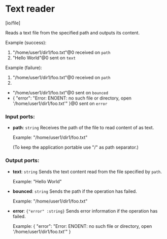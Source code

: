 # Text reader

[io/file]

Reads a text file from the specified path and outputs its content.

Example (success):
1. "/home/user1/dir1/foo.txt"@0 received on `path`
2. "Hello World"@0 sent on `text`

Example (failure):
1. "/home/user1/dir1/foo.txt"@0 received on `path`
2. 
- "/home/user1/dir1/foo.txt"@0 sent on `bounced`
- {
  "error": "Error: ENOENT: no such file or directory, open '/home/user1/dir1/foo.txt'"
}@0 sent on `error`

### Input ports:

* __path__: `string`
    Receives the path of the file to read content of as text.
    
    Example:
    "/home/user1/dir1/foo.txt"
    
    (To keep the application portable use "/" as path separator.)



### Output ports:

* __text__: `string`
    Sends the text content read from the file specified by `path`.
    
    Example:
    "Hello World"



* __bounced__: `string`
    Sends the path if the operation has failed.
    
    Example:
    "/home/user1/dir1/foo.txt"



* __error__: `{"error" :string}`
    Sends error information if the operation has failed.
    
    Example: 
    {
      "error": "Error: ENOENT: no such file or directory, open '/home/user1/dir1/foo.txt'"
    }



